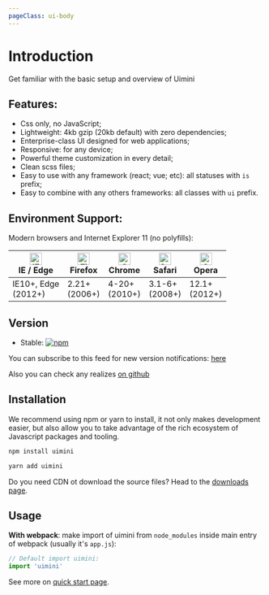 ```yaml
---
pageClass: ui-body
---
```


# Introduction

Get familiar with the basic setup and overview of Uimini

## Features:

- Css only, no JavaScript;
- Lightweight: 4kb gzip (20kb default) with zero dependencies;
- Enterprise-class UI designed for web applications;
- Responsive: for any device;
- Powerful theme customization in every detail;
- Clean scss files;
- Easy to use with any framework (react; vue; etc): all statuses with `is` prefix;
- Easy to combine with any others frameworks: all classes with `ui` prefix.

## Environment Support:

Modern browsers and Internet Explorer 11 (no polyfills):

| <img src="https://raw.githubusercontent.com/alrra/browser-logos/master/src/edge/edge_48x48.png" alt="IE / Edge" width="24px" height="24px" /></br>IE / Edge | <img src="https://raw.githubusercontent.com/alrra/browser-logos/master/src/firefox/firefox_48x48.png" alt="Firefox" width="24px" height="24px" /></br>Firefox | <img src="https://raw.githubusercontent.com/alrra/browser-logos/master/src/chrome/chrome_48x48.png" alt="Chrome" width="24px" height="24px" /></br>Chrome | <img src="https://raw.githubusercontent.com/alrra/browser-logos/master/src/safari/safari_48x48.png" alt="Safari" width="24px" height="24px" /></br>Safari | <img src="https://raw.githubusercontent.com/alrra/browser-logos/master/src/opera/opera_48x48.png" alt="Opera" width="24px" height="24px" /></br>Opera |
| ----------------------------------------------------------------------------------------------------------------------------------------------------------- | ------------------------------------------------------------------------------------------------------------------------------------------------------------- | --------------------------------------------------------------------------------------------------------------------------------------------------------- | --------------------------------------------------------------------------------------------------------------------------------------------------------- | ----------------------------------------------------------------------------------------------------------------------------------------------------- |
| IE10+, Edge<br/> (2012+)                                                                                                                                    | 2.21+<br/>(2006+)                                                                                                                                             | 4-20+<br/>(2010+)                                                                                                                                         | 3.1-6+<br/>(2008+)                                                                                                                                        | 12.1+<br/>(2012+)                                                                                                                                     |

## Version

- Stable: [![npm](https://img.shields.io/npm/v/uimini.svg?style=flat-square)](https://www.npmjs.com/package/uimini)

You can subscribe to this feed for new version notifications: [here](https://github.com/uimini/uimini/releases.atom)

Also you can check any realizes [on github](https://github.com/uimini/uimini/releases)

## Installation

We recommend using npm or yarn to install, it not only makes development easier, but also allow you to take advantage of the rich ecosystem of Javascript packages and tooling.

```bash
npm install uimini
```

```bash
yarn add uimini
```

Do you need CDN ot download the source files? Head to the [downloads page](/docs/download.html).

## Usage

**With webpack**: make import of uimini from `node_modules` inside main entry of webpack (usually it's `app.js`):

```js
// Default import uimini:
import 'uimini'
```

See more on [quick start page](/docs/quick-start.html).
